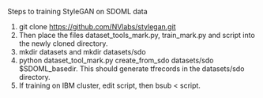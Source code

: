 Steps to training StyleGAN on SDOML data

1) git clone https://github.com/NVlabs/stylegan.git
2) Then place the files dataset_tools_mark.py, train_mark.py and script into the newly cloned directory. 
3) mkdir datasets and mkdir datasets/sdo
4) python dataset_tool_mark.py create_from_sdo datasets/sdo $SDOML_basedir. This should generate tfrecords in the datasets/sdo directory.
5) If training on IBM cluster, edit script, then bsub < script. 
